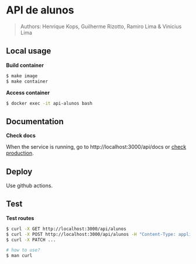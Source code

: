 # API de alunos
> Authors: Henrique Kops, Guilherme Rizotto, Ramiro Lima & Vinicius Lima

## Local usage

**Build container**
```sh
$ make image
$ make container
```

**Access container**
```sh
$ docker exec -it api-alunos bash
```

## Documentation

**Check docs**

When the service is running, go to http://localhost:3000/api/docs or [check production](http://ec2-34-228-52-17.compute-1.amazonaws.com:3000/api/docs/#/alunos).

## Deploy
Use github actions. 

## Test

**Test routes**
```sh
$ curl -X GET http://localhost:3000/api/alunos
$ curl -X POST http://localhost:3000/api/alunos -H "Content-Type: application/json" -d '{"<key>": "<value>"}'
$ curl -X PATCH ...

# how to use?
$ man curl
```
